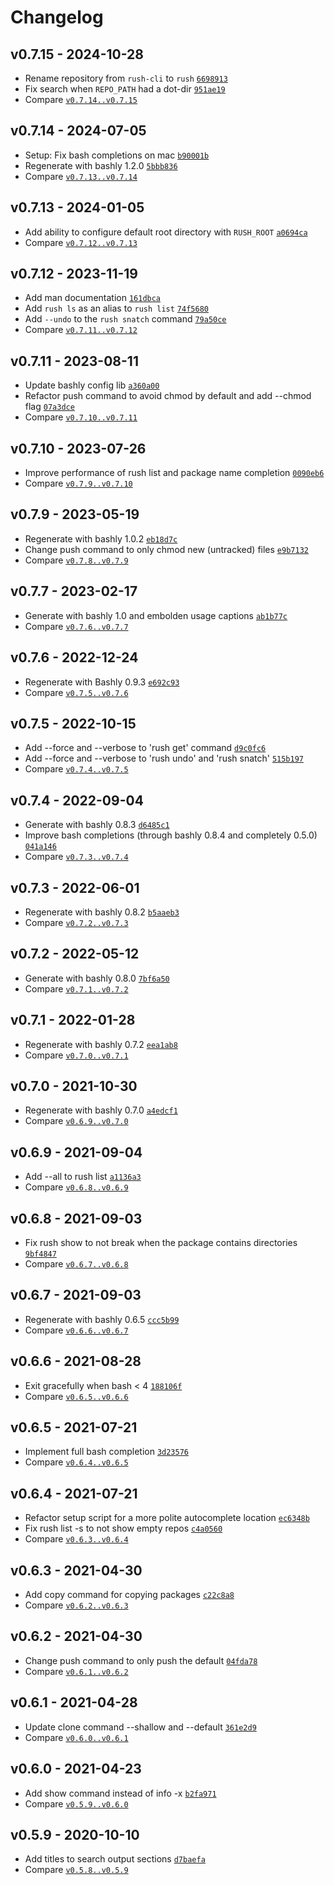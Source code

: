 Changelog
========================================

v0.7.15 - 2024-10-28
----------------------------------------

- Rename repository from `rush-cli` to `rush` [`6698913`](https://github.com/DannyBen/rush/commit/6698913)
- Fix search when `REPO_PATH` had a dot-dir [`951ae19`](https://github.com/DannyBen/rush/commit/951ae19)
- Compare [`v0.7.14..v0.7.15`](https://github.com/dannyben/rush/compare/v0.7.14..v0.7.15)


v0.7.14 - 2024-07-05
----------------------------------------

- Setup: Fix bash completions on mac [`b90001b`](https://github.com/DannyBen/rush/commit/b90001b)
- Regenerate with bashly 1.2.0 [`5bbb836`](https://github.com/DannyBen/rush/commit/5bbb836)
- Compare [`v0.7.13..v0.7.14`](https://github.com/dannyben/rush/compare/v0.7.13..v0.7.14)


v0.7.13 - 2024-01-05
----------------------------------------

- Add ability to configure default root directory with `RUSH_ROOT` [`a0694ca`](https://github.com/DannyBen/rush/commit/a0694ca)
- Compare [`v0.7.12..v0.7.13`](https://github.com/dannyben/rush/compare/v0.7.12..v0.7.13)


v0.7.12 - 2023-11-19
----------------------------------------

- Add man documentation [`161dbca`](https://github.com/DannyBen/rush/commit/161dbca)
- Add `rush ls` as an alias to `rush list` [`74f5680`](https://github.com/DannyBen/rush/commit/74f5680)
- Add `--undo` to the `rush snatch` command [`79a50ce`](https://github.com/DannyBen/rush/commit/79a50ce)
- Compare [`v0.7.11..v0.7.12`](https://github.com/dannyben/rush/compare/v0.7.11..v0.7.12)


v0.7.11 - 2023-08-11
----------------------------------------

- Update bashly config lib [`a360a00`](https://github.com/DannyBen/rush/commit/a360a00)
- Refactor push command to avoid chmod by default and add --chmod flag [`07a3dce`](https://github.com/DannyBen/rush/commit/07a3dce)
- Compare [`v0.7.10..v0.7.11`](https://github.com/dannyben/rush/compare/v0.7.10..v0.7.11)


v0.7.10 - 2023-07-26
----------------------------------------

- Improve performance of rush list and package name completion [`0090eb6`](https://github.com/DannyBen/rush/commit/0090eb6)
- Compare [`v0.7.9..v0.7.10`](https://github.com/dannyben/rush/compare/v0.7.9..v0.7.10)


v0.7.9 - 2023-05-19
----------------------------------------

- Regenerate with bashly 1.0.2 [`eb18d7c`](https://github.com/DannyBen/rush/commit/eb18d7c)
- Change push command to only chmod new (untracked) files [`e9b7132`](https://github.com/DannyBen/rush/commit/e9b7132)
- Compare [`v0.7.8..v0.7.9`](https://github.com/dannyben/rush/compare/v0.7.8..v0.7.9)


v0.7.7 - 2023-02-17
----------------------------------------

- Generate with bashly 1.0 and embolden usage captions [`ab1b77c`](https://github.com/DannyBen/rush/commit/ab1b77c)
- Compare [`v0.7.6..v0.7.7`](https://github.com/dannyben/rush/compare/v0.7.6..v0.7.7)


v0.7.6 - 2022-12-24
----------------------------------------

- Regenerate with Bashly 0.9.3 [`e692c93`](https://github.com/DannyBen/rush/commit/e692c93)
- Compare [`v0.7.5..v0.7.6`](https://github.com/dannyben/rush/compare/v0.7.5..v0.7.6)


v0.7.5 - 2022-10-15
----------------------------------------

- Add --force and --verbose to 'rush get' command [`d9c0fc6`](https://github.com/DannyBen/rush/commit/d9c0fc6)
- Add --force and --verbose to 'rush undo' and 'rush snatch' [`515b197`](https://github.com/DannyBen/rush/commit/515b197)
- Compare [`v0.7.4..v0.7.5`](https://github.com/dannyben/rush/compare/v0.7.4..v0.7.5)


v0.7.4 - 2022-09-04
----------------------------------------

- Generate with bashly 0.8.3 [`d6485c1`](https://github.com/DannyBen/rush/commit/d6485c1)
- Improve bash completions (through bashly 0.8.4 and completely 0.5.0) [`041a146`](https://github.com/DannyBen/rush/commit/041a146)
- Compare [`v0.7.3..v0.7.4`](https://github.com/dannyben/rush/compare/v0.7.3..v0.7.4)


v0.7.3 - 2022-06-01
----------------------------------------

- Regenerate with bashly 0.8.2 [`b5aaeb3`](https://github.com/DannyBen/rush/commit/b5aaeb3)
- Compare [`v0.7.2..v0.7.3`](https://github.com/dannyben/rush/compare/v0.7.2..v0.7.3)


<!-- break v0.7.2 -->
v0.7.2 - 2022-05-12
----------------------------------------

- Generate with bashly 0.8.0 [`7bf6a50`](https://github.com/DannyBen/rush/commit/7bf6a50)
- Compare [`v0.7.1..v0.7.2`](https://github.com/dannyben/rush/compare/v0.7.1..v0.7.2)


v0.7.1 - 2022-01-28
----------------------------------------

- Regenerate with bashly 0.7.2 [`eea1ab8`](https://github.com/DannyBen/rush/commit/eea1ab8)
- Compare [`v0.7.0..v0.7.1`](https://github.com/dannyben/rush/compare/v0.7.0..v0.7.1)


v0.7.0 - 2021-10-30
----------------------------------------

- Regenerate with bashly 0.7.0 [`a4edcf1`](https://github.com/DannyBen/rush/commit/a4edcf1)
- Compare [`v0.6.9..v0.7.0`](https://github.com/dannyben/rush/compare/v0.6.9..v0.7.0)


v0.6.9 - 2021-09-04
----------------------------------------

- Add --all to rush list [`a1136a3`](https://github.com/DannyBen/rush/commit/a1136a3)
- Compare [`v0.6.8..v0.6.9`](https://github.com/dannyben/rush/compare/v0.6.8..v0.6.9)


v0.6.8 - 2021-09-03
----------------------------------------

- Fix rush show to not break when the package contains directories [`9bf4847`](https://github.com/DannyBen/rush/commit/9bf4847)
- Compare [`v0.6.7..v0.6.8`](https://github.com/dannyben/rush/compare/v0.6.7..v0.6.8)


v0.6.7 - 2021-09-03
----------------------------------------

- Regenerate with bashly 0.6.5 [`ccc5b99`](https://github.com/DannyBen/rush/commit/ccc5b99)
- Compare [`v0.6.6..v0.6.7`](https://github.com/dannyben/rush/compare/v0.6.6..v0.6.7)


v0.6.6 - 2021-08-28
----------------------------------------

- Exit gracefully when bash < 4 [`188106f`](https://github.com/DannyBen/rush/commit/188106f)
- Compare [`v0.6.5..v0.6.6`](https://github.com/dannyben/rush/compare/v0.6.5..v0.6.6)


v0.6.5 - 2021-07-21
----------------------------------------

- Implement full bash completion [`3d23576`](https://github.com/DannyBen/rush/commit/3d23576)
- Compare [`v0.6.4..v0.6.5`](https://github.com/dannyben/rush/compare/v0.6.4..v0.6.5)


v0.6.4 - 2021-07-21
----------------------------------------

- Refactor setup script for a more polite autocomplete location [`ec6348b`](https://github.com/DannyBen/rush/commit/ec6348b)
- Fix rush list -s to not show empty repos [`c4a0560`](https://github.com/DannyBen/rush/commit/c4a0560)
- Compare [`v0.6.3..v0.6.4`](https://github.com/dannyben/rush/compare/v0.6.3..v0.6.4)


v0.6.3 - 2021-04-30
----------------------------------------

- Add copy command for copying packages [`c22c8a8`](https://github.com/DannyBen/rush/commit/c22c8a8)
- Compare [`v0.6.2..v0.6.3`](https://github.com/dannyben/rush/compare/v0.6.2..v0.6.3)


v0.6.2 - 2021-04-30
----------------------------------------

- Change push command to only push the default [`04fda78`](https://github.com/DannyBen/rush/commit/04fda78)
- Compare [`v0.6.1..v0.6.2`](https://github.com/dannyben/rush/compare/v0.6.1..v0.6.2)


v0.6.1 - 2021-04-28
----------------------------------------

- Update clone command --shallow and --default [`361e2d9`](https://github.com/DannyBen/rush/commit/361e2d9)
- Compare [`v0.6.0..v0.6.1`](https://github.com/dannyben/rush/compare/v0.6.0..v0.6.1)


v0.6.0 - 2021-04-23
----------------------------------------

- Add show command instead of info -x [`b2fa971`](https://github.com/DannyBen/rush/commit/b2fa971)
- Compare [`v0.5.9..v0.6.0`](https://github.com/dannyben/rush/compare/v0.5.9..v0.6.0)


v0.5.9 - 2020-10-10
----------------------------------------

- Add titles to search output sections [`d7baefa`](https://github.com/DannyBen/rush/commit/d7baefa)
- Compare [`v0.5.8..v0.5.9`](https://github.com/dannyben/rush/compare/v0.5.8..v0.5.9)
